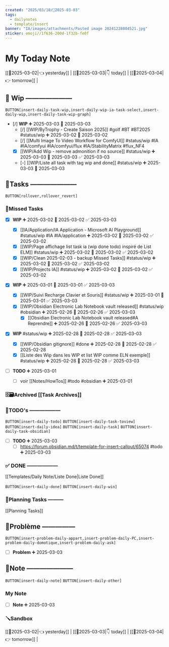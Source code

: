 ```yaml
---
created: "2025/03/10/📒2025-03-03"
tags:
  - dailynotes
  - template/insert
banner: "IA/images/attachments/Pasted image 20241228004521.jpg"
sticker: emoji//1f636-200d-1f32b-fe0f
---
```

# My Today Note

[[📒2025-03-02|👈 yesterday]] | [[📒2025-03-03|👇 today]] | [[📒2025-03-04|👉 tomorrow]] |

## 🚧 Wip ———————

`BUTTON[insert-daily-task-wip,insert-daily-wip-ia-task-select,insert-daily-wip,insert-daily-task-wip-graph]`

- [/] **WIP** ➕ 2025-03-03 🛫 2025-03-03
    - [/] [[WIP/ByTrophy - Create Saison 2025]] #golf #BT #BT2025 #status/wip  ➕ 2025-03-02 🛫 2025-03-02 
    - [/] [[Multi Image To Video Workflow for ComfyUI]] #status/wip #IA #IA/comfyui #IA/comfyui/flux #IA/StabilityMatrix #flux_NF4
	- [x] [[WIP/Add Wip - remove admonition if no source]] #status/wip ➕ 2025-03-03 🛫 2025-03-03 ✅ 2025-03-03
    - [-] [[WIP/Liste all task with tag wip and done]] #status/wip  ➕ 2025-03-03 🛫 2025-03-03   


## 🚀Tasks ———————

`BUTTON[rollover,rollover_revert]`
### 🥷Missed Tasks
- [x] **WIP** ➕ 2025-03-02 🛫 2025-03-02 ✅ 2025-03-03

    - [x] [[IA/Application/IA Application - Microsoft AI Playground]] #status/wip #IA #IA/application ➕ 2025-03-02 🛫 2025-03-02 ✅ 2025-03-02
    - [x] [[WIP/Page affichage list task ia (wip done todo) inspiré de List ELM]] #status/wip ➕ 2025-03-02 🛫 2025-03-02 ✅ 2025-03-02
    - [x] [[WIP/Clean 2025-02-03 - backup Missed Tasks]] #status/wip ➕ 2025-03-02 🛫 2025-03-02 ✅ 2025-03-02
    - [x] [[WIP/Projects IA]] #status/wip ➕ 2025-03-02 🛫 2025-03-02 ✅ 2025-03-02
- [x] **WIP** ➕ 2025-03-01 🛫 2025-03-01 ✅ 2025-03-03
    - [x] [[WIP/Suivi Recharge Clavier et Souris]] #status/wip ➕ 2025-03-01 🛫 2025-03-01 ✅ 2025-03-03
    - [x] [[WIP/Obsidian Electronic Lab Notebook vault released]] #status/wip #obsidian ➕ 2025-02-26 🛫 2025-02-26 ✅ 2025-03-03
	    - [x] [[Obsidian Electronic Lab Notebook vault released#A Reprendre]] ➕ 2025-02-26 🛫 2025-02-26 ✅ 2025-03-03
- [x] **WIP** #status/wip ➕ 2025-02-28 🛫 2025-02-28 ✅ 2025-03-03
    - [x] [[WIP/Obsidian gitignore]] #done  ➕ 2025-02-28 🛫 2025-02-28 ✅ 2025-02-28
    - [x] [[Liste des Wip dans les WIP et list WIP comme ELN exemple]] #status/wip ➕ 2025-02-28 🛫 2025-02-28 ✅ 2025-03-03
- [ ] **TODO**  ➕ 2025-03-01
	- [ ] voir [[Notes/HowTos]]  #todo #obsidian  ➕ 2025-03-01 


### 🗄️🗃️Archived [[Task Archives]]
### 📎TODO's ——————

`BUTTON[insert-daily-todo]`    `BUTTON[insert-daily-task-toview]`    `BUTTON[insert-daily-idea]`    `BUTTON[insert-daily-task]`  `BUTTON[insert-daily-task-obsidian]`

- [ ] **TODO**  ➕ 2025-03-03
    - [ ] https://forum.obsidian.md/t/template-for-insert-callout/65074  #todo  ➕ 2025-03-03 
 
### ✅ DONE ——————

[[Templates/Daily Note/Liste Done|Liste Done]]

 `BUTTON[insert-daily-done]` `BUTTON[insert-daily-win]`
 

### 📅Planning Tasks ———

[[Planning Tasks]]





## 🚨Problème —————

`BUTTON[insert-problem-daily-appart,insert-problem-daily-PC,insert-problem-daily-domotique,insert-problem-daily-ask]`

- [ ] **Problem**  ➕ 2025-03-03
## 📝Note ———————

`BUTTON[insert-daily-note]` `BUTTON[insert-daily-other]`
### My Note

- [ ] **Note**  ➕ 2025-03-03

### 🪛Sandbox 







[[📒2025-03-02|👈 yesterday]] | [[📒2025-03-03|👇 today]] | [[📒2025-03-04|👉 tomorrow]] |
